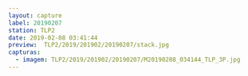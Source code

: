 ```yaml
---
layout: capture
label: 20190207
station: TLP2
date: 2019-02-08 03:41:44
preview:  TLP2/2019/201902/20190207/stack.jpg
capturas:
  - imagem: TLP2/2019/201902/20190207/M20190208_034144_TLP_3P.jpg
---
```

